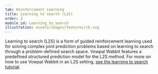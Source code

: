 ```yaml
---
tab: Reinforcement Learning
title: Learning to search (L2S) 
order: 2
module_id: Learning_to_search
illustration: assets/images/features/cb.svg
---
```


Learning to search (L2S) is a form of guided reinforcement learning used for solving complex joint prediction problems based on learning to search through a problem-defined search space. Vowpal Wabbit features a predefined structured prediction model for the L2S method. For more on how to use Vowpal Wabbit in an L2S setting, <a href="http://hunch.net/~l2s" target="_blank">see the learning to search tutorial</a>.

